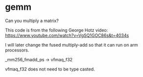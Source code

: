 # gemm
Can you multiply a matrix?


This code is from the following George Hotz video:
https://www.youtube.com/watch?v=VgSQ1GOC86s&t=4034s


I will later change the fused multiply-add so that it can run on arm processors. 

_mm256_fmadd_ps  -> vfmaq_f32 

vfmaq_f32 does not need to be type casted. 

